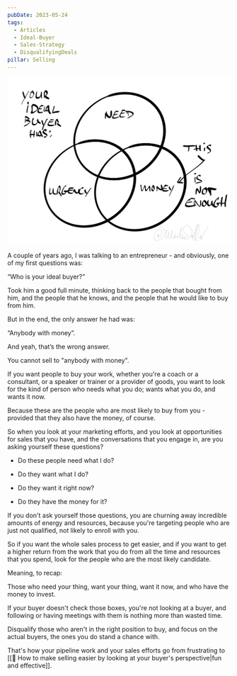 ```yaml
---
pubDate: 2023-05-24
tags:
  - Articles
  - Ideal-Buyer
  - Sales-Strategy
  - DisqualifyingDeals
pillar: Selling
---
```


![](Media/SalesFlowCoach.app_Your-Ideal-Buyer_Money-is-not-enough_MartinStellar.jpeg.jpg)

A couple of years ago, I was talking to an entrepreneur - and obviously, one of my first questions was:

“Who is your ideal buyer?”

Took him a good full minute, thinking back to the people that bought from him, and the people that he knows, and the people that he would like to buy from him.

But in the end, the only answer he had was:

“Anybody with money”.

And yeah, that’s the wrong answer.

You cannot sell to "anybody with money".

If you want people to buy your work, whether you're a coach or a consultant, or a speaker or trainer or a provider of goods, you want to look for the kind of person who needs what you do; wants what you do, and wants it now.

Because these are the people who are most likely to buy from you - provided that they also have the money, of course.

So when you look at your marketing efforts, and you look at opportunities for sales that you have, and the conversations that you engage in, are you asking yourself these questions?

- Do these people need what I do?

- Do they want what I do?

- Do they want it right now?

- Do they have the money for it?

If you don't ask yourself those questions, you are churning away incredible amounts of energy and resources, because you're targeting people who are just not qualified, not likely to enroll with you.

So if you want the whole sales process to get easier, and if you want to get a higher return from the work that you do from all the time and resources that you spend, look for the people who are the most likely candidate.

Meaning, to recap:

Those who need your thing, want your thing, want it now, and who have the money to invest.

If your buyer doesn't check those boxes, you're not looking at a buyer, and following or having meetings with them is nothing more than wasted time.

Disqualify those who aren't in the right position to buy, and focus on the actual buyers, the ones you do stand a chance with.

That's how your pipeline work and your sales efforts go from frustrating to [[📄 How to make selling easier by looking at your buyer's perspective|fun and effective]].
